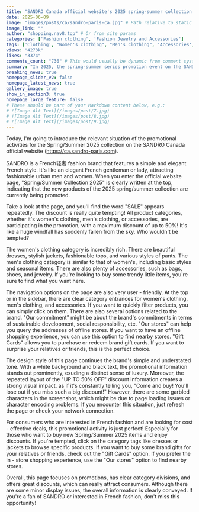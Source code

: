 ```yaml
---
title: "SANDRO Canada official website's 2025 spring-summer collection promotion, up to 50% off on all categories! Don't miss out on the fashion bargains."
date: 2025-06-09
image: "images/posts/ca/sandro-paris-ca.jpg" # Path relative to static or assets
image_link: ""
author: "shopping.nav8.top" # Or from site params
categories: ['Fashion clothing', 'Fashion Jewelry and Accessories']
tags: ['Clothing', "Women's clothing", "Men's clothing", 'Accessories', 'Dresses', 'Jackets', 'Pants', 'Handbags', 'Footwear', 'Online store services', 'Store query service', 'Promotion Information Services', 'Jewelry', 'Tops', 'Brand gift card']
views: "4273k"
likes: "3374"
comments_count: "736" # This would usually be dynamic from comment system
summary: "In 2025, the spring-summer series promotion event on the SANDRO Canada official website (https://ca.sandro - paris.com) is worth paying attention to. This brand features a French luxury style, with up to 50% off on all product categories. The website has clear product categories and a simple design with a touch of luxury. Although there are minor issues with garbled characters, the overall information is clear, making it suitable for consumers who pursue French fashion and cost - effectiveness. "
breaking_news: true   
homepage_slider_v2: false  
homepage_latest_news: true  
gallery_image: true  
show_in_section3: true
homepage_large_feature: false
# These should be part of your Markdown content below, e.g.:
# ![Image Alt Text](/images/post/7.jpg)
# ![Image Alt Text](/images/post/8.jpg)
# ![Image Alt Text](/images/post/9.jpg)
---
```


Today, I'm going to introduce the relevant situation of the promotional activities for the Spring/Summer 2025 collection on the SANDRO Canada official website (https://ca.sandro-paris.com).

SANDRO is a French轻奢 fashion brand that features a simple and elegant French style. It's like an elegant French gentleman or lady, attracting fashionable urban men and women. When you enter the official website page, "Spring/Summer Collection 2025" is clearly written at the top, indicating that the new products of the 2025 spring/summer collection are currently being promoted.

Take a look at the page, and you'll find the word "SALE" appears repeatedly. The discount is really quite tempting! All product categories, whether it's women's clothing, men's clothing, or accessories, are participating in the promotion, with a maximum discount of up to 50%! It's like a huge windfall has suddenly fallen from the sky. Who wouldn't be tempted?

The women's clothing category is incredibly rich. There are beautiful dresses, stylish jackets, fashionable tops, and various styles of pants. The men's clothing category is similar to that of women's, including basic styles and seasonal items. There are also plenty of accessories, such as bags, shoes, and jewelry. If you're looking to buy some trendy little items, you're sure to find what you want here.

The navigation options on the page are also very user - friendly. At the top or in the sidebar, there are clear category entrances for women's clothing, men's clothing, and accessories. If you want to quickly filter products, you can simply click on them. There are also several options related to the brand. "Our commitment" might be about the brand's commitments in terms of sustainable development, social responsibility, etc. "Our stores" can help you query the addresses of offline stores. If you want to have an offline shopping experience, you can use this option to find nearby stores. "Gift Cards" allows you to purchase or redeem brand gift cards. If you want to surprise your relatives or friends, this is the perfect choice.

The design style of this page continues the brand's simple and understated tone. With a white background and black text, the promotional information stands out prominently, exuding a distinct sense of luxury. Moreover, the repeated layout of the "UP TO 50% OFF" discount information creates a strong visual impact, as if it's constantly telling you, "Come and buy! You'll lose out if you miss such a big discount!" However, there are some garbled characters in the screenshot, which might be due to page loading issues or character encoding problems. If you encounter this situation, just refresh the page or check your network connection.

For consumers who are interested in French fashion and are looking for cost - effective deals, this promotional activity is just perfect! Especially for those who want to buy new Spring/Summer 2025 items and enjoy discounts. If you're tempted, click on the category tags like dresses or jackets to browse specific products. If you want to buy some brand gifts for your relatives or friends, check out the "Gift Cards" option. If you prefer the in - store shopping experience, use the "Our stores" option to find nearby stores.

Overall, this page focuses on promotions, has clear category divisions, and offers great discounts, which can really attract consumers. Although there are some minor display issues, the overall information is clearly conveyed. If you're a fan of SANDRO or interested in French fashion, don't miss this opportunity! 
